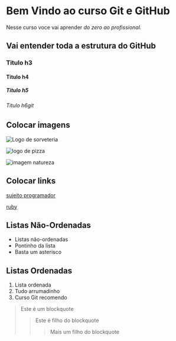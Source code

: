 # Bem Vindo ao curso Git e GitHub
Nesse curso voce vai aprender _do zero ao profissional._

## Vai entender toda a estrutura do **GitHub**

### Titulo h3
#### Titulo h4
##### Titulo h5
###### Titulo h6git

## Colocar imagens ##

![Logo de sorveteria](https://i.pinimg.com/736x/0c/02/71/0c02713323766f27cbc695a3cbb0ce90.jpg)

![logo de pizza](https://d1csarkz8obe9u.cloudfront.net/posterpreviews/logo-pizza-design-template-8329a51d86709c07def8a222d93138ea_screen.jpg?ts=1567711118)

![imagem natureza](https://s2.glbimg.com/c1tS_axTjV_qDkmMeMs3wYZCgGY=/0x0:5472x3648/1008x0/smart/filters:strip_icc()/i.s3.glbimg.com/v1/AUTH_59edd422c0c84a879bd37670ae4f538a/internal_photos/bs/2017/H/v/pTatikTlSIWRuTzd0JwA/j9a6180.jpg)


## Colocar links ##

[sujeito programador](https://sujeitoprogramador.com/curso-git/)

[ ruby](https://www.ruby-lang.org/pt/documentation/quickstart/)


## Listas Não-Ordenadas ##
* Listas não-ordenadas
* Pontinho da lista
* Basta um asterisco

## Listas Ordenadas ##
1. Lista ordenada
2. Tudo arrumadinho
3. Curso Git recomendo

>Este é um blockquote
>> Este é filho do blockquote
>>> Mais um filho do blockquote


